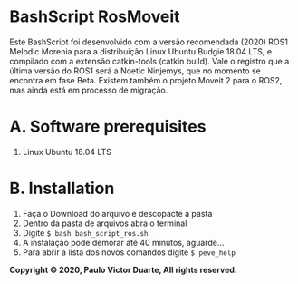 # BashScript RosMoveit

Este BashScript  foi desenvolvido com a versão recomendada (2020) ROS1 Melodic Morenia para a distribuição Linux Ubuntu Budgie 18.04 LTS, e compilado com a extensão catkin-tools (catkin build). Vale o registro que a última versão do ROS1 será a Noetic Ninjemys, que no momento se encontra em fase Beta. Existem também o projeto Moveit 2 para o ROS2, mas ainda está em processo de migração.

# A. Software prerequisites

1. Linux Ubuntu 18.04 LTS

# B. Installation

   1. Faça o Download do arquivo e descopacte a pasta
   2. Dentro da pasta de arquivos abra o terminal
   3. Digite  ```$ bash bash_script_ros.sh```
   4. A instalação pode demorar até 40 minutos, aguarde...
   5. Para abrir a lista dos novos comandos digite  ```$ peve_help```

**Copyright &copy; 2020, Paulo Victor Duarte, All rights reserved.**